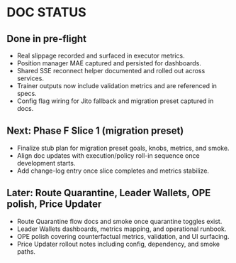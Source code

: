 # DOC STATUS

## Done in pre-flight
- Real slippage recorded and surfaced in executor metrics.
- Position manager MAE captured and persisted for dashboards.
- Shared SSE reconnect helper documented and rolled out across services.
- Trainer outputs now include validation metrics and are referenced in specs.
- Config flag wiring for Jito fallback and migration preset captured in docs.

## Next: Phase F Slice 1 (migration preset)
- Finalize stub plan for migration preset goals, knobs, metrics, and smoke.
- Align doc updates with execution/policy roll-in sequence once development starts.
- Add change-log entry once slice completes and metrics stabilize.

## Later: Route Quarantine, Leader Wallets, OPE polish, Price Updater
- Route Quarantine flow docs and smoke once quarantine toggles exist.
- Leader Wallets dashboards, metrics mapping, and operational runbook.
- OPE polish covering counterfactual metrics, validation, and UI surfacing.
- Price Updater rollout notes including config, dependency, and smoke paths.
